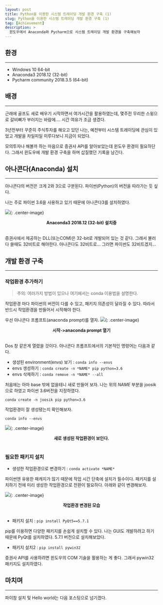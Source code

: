 ```yaml
---
layout: post
title: Python을 이용한 시스템 트레이딩 개발 환경 구축 (1)
slug: Python을 이용한 시스템 트레이딩 개발 환경 구축 (1)
tag: [Achievement]
description: >
  윈도우에서 Anaconda와 Pycharm으로 시스템 트레이딩 개발 환경을 구축해보자
---
```


## 환경
***
* Windows 10 64-bit
* Anaconda3 2018.12 (32-bit)
* Pycharm community 2018.3.5 (64-bit)

## 배경
***
근래에 골프도 새로 배우기 시작하면서 여가시간을 활용하였는데, 몇주전 무리한 스윙으로 갈비뼈가 부러지는 바람에.... 시간 여유가 조금 생겼다.

3년전부터 꾸준히 주식투자를 해오고 있던 나는, 예전부터 시스템 트레이딩에 관심이 있었고 개발을 차일피일 미루다보니 지금이 되었다.

모의투자나 해볼까 하는 마음으로 증권사 API를 알아보았는데 윈도우 환경이 필요하단다.
그래서 윈도우에 개발 환경 구축을 하며 삽질했던 기록을 남긴다.



## 아나콘다(Anaconda) 설치
***

아나콘다의 버전은 크게 2와 3으로 구분된다. 파이썬(Python)의 버전을 따라가는 듯 싶다.

나는 주로 파이썬 3.6을 사용하고 있기 때문에 아나콘다3를 설치하였다.

![]({{site.url}}/assets/img/2019-03-06-a-1.png){: .center-image}
**<center>Anaconda3 2018.12 (32-bit) 설치중</center>**<br />

증권사에서 제공하는 DLL(또는COM)은 32-bit로 개발되어 있는 것 같다. 그래서 불러다 쓸때도 32비트로 해야한다. 아나콘다도 32비트로... 그러면 파이썬도 32비트겠지...


## 개발 환경 구축
***

### 작업환경 추가하기

> 주의: 여러가지 방법이 있으나 여기에서는 conda 이용법을 설명한다.

작업환경 마다 파이썬의 버전이 다를 수 있고, 패키지 의존성이 달라질 수 있다. 따라서 반드시 작업환경을 만들어서 시작해야 한다.

우선 아나콘다 프롬프트(anaconda prompt)를 열자.
![]({{site.url}}/assets/img/2019-03-06-a-3.png){: .center-image}
**<center>시작->anaconda prompt 열기</center>**<br />

Dos 창 같은게 열렸을 것이다.
아나콘다 프롬프트에서의 기본적인 명령어는 다음과 같다.
* 생성된 environment(envs) 보기 : `conda info --envs`
* envs 생성하기 : `conda create -n *NAME* pip python=3.6`
* envs 삭제하기 : `conda remove -n *NAME* --all`

처음에는 아마 base 밖에 없을테니 새로 만들어 보자.
나는 위의 *NAME* 부분을 joosik 으로 하였고 파이썬 3.6버전을 지정하였다.

`conda create -n joosik pip python=3.6`

작업환경이 잘 생성됐는지 확인해보자.

`conda info --envs`

![]({{site.url}}/assets/img/2019-03-06-a-4.png){: .center-image}
**<center>새로 생성된 작업환경이 보인다.</center>**<br />

### 필요한 패키지 설치

* 생성한 작업환경으로 변경하기 : `conda activate *NAME*`

파이썬엔 유용한 패캐지가 많기 때문에 작업 시간 단축에 설치가 필수이다.
패키지를 설치하기 전에 미리 생성한 작업환경으로 전환이 필요하다.
아래와 같이 변경해보자.

![]({{site.url}}/assets/img/2019-03-06-a-5.png){: .center-image}
**<center>작업환경 변경된 모습</center>**<br />

* 패키지 설치 : `pip install PyQt5==5.7.1`

pip를 이용하면 다양한 패키지를 손쉽게 설치할 수 있다.
나는 GUI도 개발하려고 하기 때문에 PyQt를 설치하였다. 5.7.1 버전으로 설치해보았다.

* 패키지 설치2 : `pip install pywin32`

증권사 API를 사용하려면 윈도우의 COM 기술을 활용하는 게 좋다. 그래서 pywin32 패키지도 설치하였다.


## 마치며
***

파이참 설치 및 Hello world는 다음 포스팅으로 넘기겠다.
